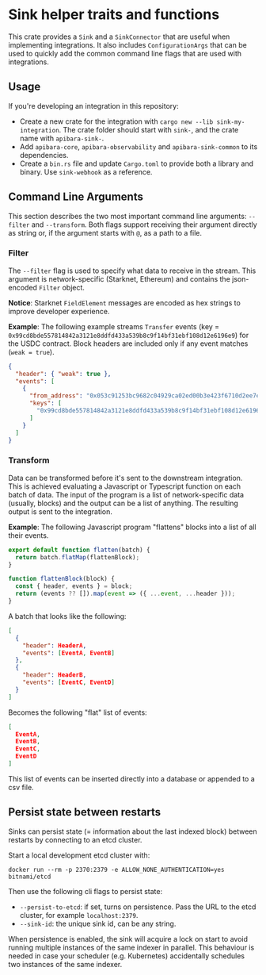 # Sink helper traits and functions

This crate provides a `Sink` and a `SinkConnector` that are useful when
implementing integrations. It also includes `ConfigurationArgs` that
can be used to quickly add the common command line flags that are used with
integrations.


## Usage

If you're developing an integration in this repository:

 * Create a new crate for the integration with `cargo new --lib sink-my-integration`.
   The crate folder should start with `sink-`, and the crate name with `apibara-sink-`.
 * Add `apibara-core`, `apibara-observability` and `apibara-sink-common` to its dependencies.
 * Create a `bin.rs` file and update `Cargo.toml` to provide both a library and binary.
   Use `sink-webhook` as a reference.


## Command Line Arguments

This section describes the two most important command line arguments: `--filter` and `--transform`.
Both flags support receiving their argument directly as string or, if the
argument starts with `@`, as a path to a file.


### Filter

The `--filter` flag is used to specify what data to receive in the stream.
This argument is network-specific (Starknet, Ethereum) and contains the
json-encoded `Filter` object.

**Notice**: Starknet `FieldElement` messages are encoded as hex strings to
improve developer experience.


**Example**: The following example streams `Transfer` events (key =
`0x99cd8bde557814842a3121e8ddfd433a539b8c9f14bf31ebf108d12e6196e9`) for the
USDC contract. Block headers are included only if any event matches (`weak =
true`).

```json
{
  "header": { "weak": true },
  "events": [
    {
      "from_address": "0x053c91253bc9682c04929ca02ed00b3e423f6710d2ee7e0d5ebb06f3ecf368a8",
      "keys": [
        "0x99cd8bde557814842a3121e8ddfd433a539b8c9f14bf31ebf108d12e6196e9"
      ]
    }
  ]
}
```


### Transform

Data can be transformed before it's sent to the downstream integration. This is achieved
evaluating a Javascript or Typescript function on each batch of data.
The input of the program is a list of network-specific data (usually, blocks) and the
output can be a list of anything. The resulting output is sent to the integration.

**Example**: The following Javascript program "flattens" blocks into a list of all
their events.

```js
export default function flatten(batch) {
  return batch.flatMap(flattenBlock);
}

function flattenBlock(block) {
  const { header, events } = block;
  return (events ?? []).map(event => ({ ...event, ...header }));
}
```

A batch that looks like the following:

```json
[
  {
    "header": HeaderA,
    "events": [EventA, EventB]
  },
  {
    "header": HeaderB,
    "events": [EventC, EventD]
  }
]
```

Becomes the following "flat" list of events:

```json
[
  EventA,
  EventB,
  EventC,
  EventD
]
```

This list of events can be inserted directly into a database or appended to a
csv file.


## Persist state between restarts

Sinks can persist state (= information about the last indexed block) between
restarts by connecting to an etcd cluster.

Start a local development etcd cluster with:

```
docker run --rm -p 2370:2379 -e ALLOW_NONE_AUTHENTICATION=yes bitnami/etcd
```

Then use the following cli flags to persist state:

 - `--persist-to-etcd`: if set, turns on persistence. Pass the URL to the etcd
   cluster, for example `localhost:2379`.
 - `--sink-id`: the unique sink id, can be any string.

When persistence is enabled, the sink will acquire a lock on start to avoid
running multiple instances of the same indexer in parallel.
This behaviour is needed in case your scheduler (e.g. Kubernetes) accidentally
schedules two instances of the same indexer.
